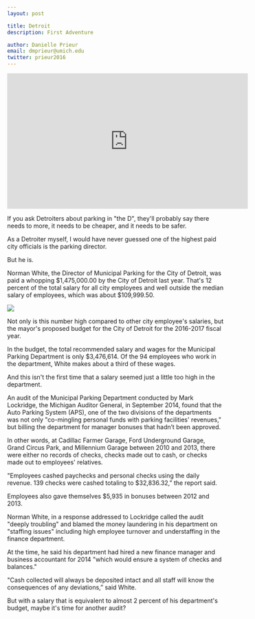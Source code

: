 ```yaml
---
layout: post

title: Detroit
description: First Adventure

author: Danielle Prieur
email: dmprieur@umich.edu
twitter: prieur2016
---
```


<iframe width="560" height="315" src="https://www.youtube.com/embed/wOtxxwO1WN4" frameborder="0" allowfullscreen></iframe>

If you ask Detroiters about parking in "the D", they'll probably say there needs to more, it needs to be cheaper, and it needs to be safer. 

As a Detroiter myself, I would have never guessed one of the highest paid city officials is the parking director. 

But he is. 

Norman White, the Director of Municipal Parking for the City of Detroit, was paid a whopping $1,475,000.00 by the City of Detroit last year. That's 12 percent of the total salary for all city employees and well outside the median salary of employees, which was about $109,999.50. 

<img src="https://docs.google.com/spreadsheets/d/1ffV6tkBqEoDpq5PSOU4GeIJOxlMmb7bM1MAiYL3cV-E/pubchart?oid=188941267&format=interactive">

Not only is this number high compared to other city employee's salaries, but the mayor's proposed budget for the City of Detroit for the 2016-2017 fiscal year. 

In the budget, the total recommended salary and wages for the Municipal Parking Department is only $3,476,614. Of the 94 employees who work in the department, White makes about a third of these wages. 

And this isn't the first time that a salary seemed just a little too high in the department.  

An audit of the Municipal Parking Department conducted by Mark Lockridge, the Michigan Auditor General, in September 2014, found that the Auto Parking System (APS), one of the two divisions of the departments was not only "co-mingling personal funds with parking facilities' revenues," but billing the department for manager bonuses that hadn’t been approved. 

In other words, at Cadillac Farmer Garage, Ford Underground Garage, Grand Circus Park, and Millennium Garage between 2010 and 2013, there were either no records of checks, checks made out to cash, or checks made out to employees' relatives. 

"Employees cashed paychecks and personal checks using the daily revenue. 139 checks were cashed totaling to $32,836.32,” the report said. 

Employees also gave themselves $5,935 in bonuses between 2012 and 2013. 

Norman White, in a response addressed to Lockridge called the audit "deeply troubling" and blamed the money laundering in his department on "staffing issues" including high employee turnover and understaffing in the finance department. 

At the time, he said his department had hired a new finance manager and business accountant for 2014 "which would ensure a system of checks and balances." 

"Cash collected will always be deposited intact and all staff will know the consequences of any deviations,” said White. 

But with a salary that is equivalent to almost 2 percent of his department's budget, maybe it's time for another audit?






